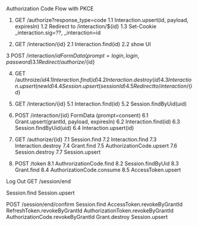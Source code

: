 Authorization Code Flow with PKCE

1. GET /authorize?response_type=code
   1.1 Interaction.upsert(id, payload, expiresIn)
   1.2 Redirect to /interaction/${id}
   1.3 Set-Cookie \_interaction.sig=??, \_interaction=id

2. GET /interaction/{id}
   2.1 Interaction.find(id)
   2.2 show UI

3 POST /interaction/${id} FormData (prompt=login, login, password) 
3.1 Redirect /authorize/${id}

4. GET /authroize/${id}
4.1 Interaction.find(id)
4.2 Interaction.destroy(id)
4.3 Interaction.upsert(newId)
4.4 Session.upsert(sessionId)
4.5 Redirect to /interaction/${id}

5. GET /interaction/{id}
   5.1 Interaction.find(id)
   5.2 Session.findByUid(uid)

6. POST /interaction/{id} FormData (prompt=consent)
   6.1 Grant.upsert(grantId, payload, expiresIn)
   6.2 Interaction.find(id)
   6.3 Session.findByUid(uid)
   6.4 Interaction.upsert(id)

7. GET /authorize/{id}
   7.1 Session.find
   7.2 Interaction.find
   7.3 Interaction.destroy
   7.4 Grant.find
   7.5 AuthorizationCode.upsert
   7.6 Session.destroy
   7.7 Session.upsert

8. POST /token
   8.1 AuthrorizationCode.find
   8.2 Session.findByUid
   8.3 Grant.find
   8.4 AuthorizationCode.consume
   8.5 AccessToken.upsert

Log Out
GET /session/end

Session.find
Session.upsert

POST /session/end/confirm
Session.find
AccessToken.revokeByGrantId
RefreshToken.revokeByGrantId
AuthorizationToken.revokeByGrantId
AuthorizationCode.revokeByGrantId
Grant.destroy
Session.upsert

